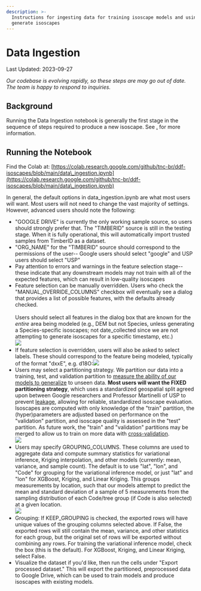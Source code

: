 ```yaml
---
description: >-
  Instructions for ingesting data for training isoscape models and using them to
  generate isoscapes
---
```


# Data Ingestion

Last Updated: 2023-09-27

_Our codebase is evolving rapidly, so these steps are may go out of date. The team is happy to respond to inquiries._

## Background&#x20;

Running the Data Ingestion notebook is generally the first stage in the sequence of steps required to produce a new isoscape. See [.](./ "mention") for more information.

## Running the Notebook

Find the Colab at: [https://colab.research.google.com/github/tnc-br/ddf-isoscapes/blob/main/data\_ingestion.ipynb](https://colab.research.google.com/github/tnc-br/ddf-isoscapes/blob/main/data\_ingestion.ipynb)

In general, the default options in data\_ingestion.ipynb are what most users will want. Most users will not need to change the vast majority of settings. However, advanced users should note the following:

* "GOOGLE DRIVE" is currently the only working sample source, so users should strongly prefer that. The "TIMBERID" source is still in the testing stage. When it is fully operational, this will automatically import trusted samples from TimberID as a dataset.
* "ORG\_NAME" for the "TIMBERID" source should correspond to the permissions of the user-- Google users should select "google" and USP users should select "USP"
* Pay attention to errors and warnings in the feature selection stage-- these indicate that any downstream models may not train with all of the expected features, which can result in low-quality isoscapes
* Feature selection can be manually overridden. Users who check the "MANUAL\_OVERRIDE\_COLUMNS" checkbox will eventually see a dialog that provides a list of possible features, with the defaults already checked.\
  \
  Users should select all features in the dialog box that are known for the _entire_ area being modeled (e.g., DEM but not Species, unless generating a Species-specific isoscapes; not date\_collected since we are not attempting to generate isoscapes for a specific timestamp, etc.)\
  ![](<../../../.gitbook/assets/image (7).png>)
* If feature selection is overridden, users will also be asked to select labels. These should correspond to the feature being modeled, typically of the format "dxxE", e.g. d18O:![](<../../../.gitbook/assets/image (8).png>)
* Users may select a partitioning strategy. We partition our data into a training, test, and validation partition to [measure the ability of our models to generalize](https://en.wikipedia.org/wiki/Training,\_validation,\_and\_test\_data\_sets) to unseen data. **Most users will want the FIXED partitioning strategy**, which uses a standardized geospatial split agreed upon between Google researchers and Professor Martinelli of USP to prevent [leakage](https://towardsdatascience.com/data-leakage-in-machine-learning-how-it-can-be-detected-and-minimize-the-risk-8ef4e3a97562), allowing for reliable, standardized isoscape evaluation. Isoscapes are computed with only knowledge of the "train" partition, the (hyper)parameters are adjusted based on performance on the "validation" partition, and isoscape quality is assessed in the "test" partition. As future work, the "train" and "validation" partitions may be merged to allow us to train on more data with [cross-validation](https://en.wikipedia.org/wiki/Cross-validation\_\(statistics\)).\
  ![](<../../../.gitbook/assets/image (9).png>)
* Users may specify GROUPING\_COLUMNS. These columns are used to aggregate data and compute summary statistics for variational inference, Kriging interpolation, and other models (currently: mean, variance, and sample count). The default is to use "lat", "lon", and "Code" for grouping for the variational inference model, or just "lat" and "lon" for XGBoost, Kriging, and Linear Kriging. This groups measurements by location, such that our models attempt to predict the mean and standard deviation of a sample of 5 measurements from the sampling distribution of each Code/tree group (if Code is also selected) at a given location.\
  ![](<../../../.gitbook/assets/image (10).png>)
* Grouping: If KEEP\_GROUPING is checked, the exported rows will have unique values of the grouping columns selected above. If False, the exported rows will still contain the mean, variance, and other statistics for each group, but the original set of rows will be exported without combining any rows. For training the variational inference model, check the box (this is the default). For XGBoost, Kriging, and Linear Kriging, select False.
* Visualize the dataset if you'd like, then run the cells under "Export processed dataset." This will export the partitioned, preprocessed data to Google Drive, which can be used to train models and produce isoscapes with existing models.

<figure><img src="../../../.gitbook/assets/image (14).png" alt=""><figcaption></figcaption></figure>

